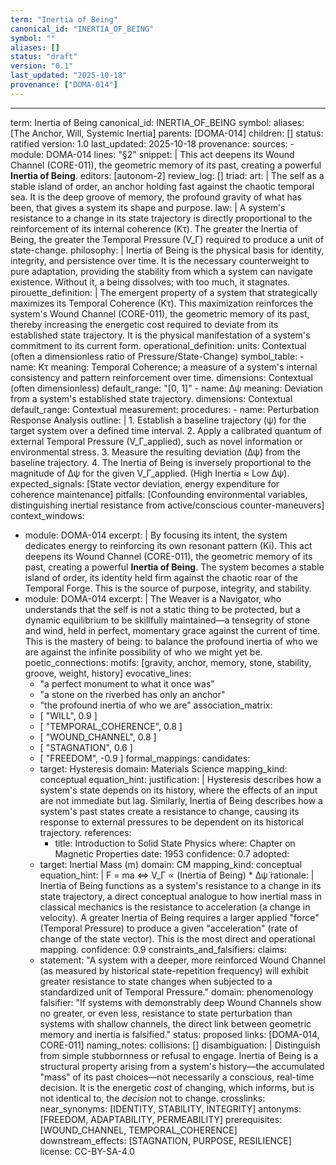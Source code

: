 ```yaml
---
term: "Inertia of Being"
canonical_id: "INERTIA_OF_BEING"
symbol: ""
aliases: []
status: "draft"
version: "0.1"
last_updated: "2025-10-18"
provenance: ["DOMA-014"]
---
```


---
term: Inertia of Being
canonical_id: INERTIA_OF_BEING
symbol: 
aliases: [The Anchor, Will, Systemic Inertia]
parents: [DOMA-014]
children: []
status: ratified
version: 1.0
last_updated: 2025-10-18
provenance:
  sources:
    - module: DOMA-014
      lines: "§2"
      snippet: |
        This act deepens its Wound Channel (CORE-011), the geometric memory of its past, creating a powerful **Inertia of Being**.
  editors: [autonom-2]
  review_log: []
triad:
  art: |
    The self as a stable island of order, an anchor holding fast against the chaotic temporal sea. It is the deep groove of memory, the profound gravity of what has been, that gives a system its shape and purpose.
  law: |
    A system's resistance to a change in its state trajectory is directly proportional to the reinforcement of its internal coherence (Kτ). The greater the Inertia of Being, the greater the Temporal Pressure (V_Γ) required to produce a unit of state-change.
  philosophy: |
    Inertia of Being is the physical basis for identity, integrity, and persistence over time. It is the necessary counterweight to pure adaptation, providing the stability from which a system can navigate existence. Without it, a being dissolves; with too much, it stagnates.
pirouette_definition: |
  The emergent property of a system that strategically maximizes its Temporal Coherence (Kτ). This maximization reinforces the system's Wound Channel (CORE-011), the geometric memory of its past, thereby increasing the energetic cost required to deviate from its established state trajectory. It is the physical manifestation of a system's commitment to its current form.
operational_definition:
  units: Contextual (often a dimensionless ratio of Pressure/State-Change)
  symbol_table:
    - name: Kτ
      meaning: Temporal Coherence; a measure of a system's internal consistency and pattern reinforcement over time.
      dimensions: Contextual (often dimensionless)
      default_range: "[0, 1]"
    - name: Δψ
      meaning: Deviation from a system's established state trajectory.
      dimensions: Contextual
      default_range: Contextual
  measurement:
    procedures:
      - name: Perturbation Response Analysis
        outline: |
          1. Establish a baseline trajectory (ψ) for the target system over a defined time interval.
          2. Apply a calibrated quantum of external Temporal Pressure (V_Γ_applied), such as novel information or environmental stress.
          3. Measure the resulting deviation (Δψ) from the baseline trajectory.
          4. The Inertia of Being is inversely proportional to the magnitude of Δψ for the given V_Γ_applied. (High Inertia ≈ Low Δψ).
        expected_signals: [State vector deviation, energy expenditure for coherence maintenance]
        pitfalls: [Confounding environmental variables, distinguishing inertial resistance from active/conscious counter-maneuvers]
context_windows:
  - module: DOMA-014
    excerpt: |
      By focusing its intent, the system dedicates energy to reinforcing its own resonant pattern (Ki). This act deepens its Wound Channel (CORE-011), the geometric memory of its past, creating a powerful **Inertia of Being**. The system becomes a stable island of order, its identity held firm against the chaotic roar of the Temporal Forge. This is the source of purpose, integrity, and stability.
  - module: DOMA-014
    excerpt: |
      The Weaver is a Navigator, who understands that the self is not a static thing to be protected, but a dynamic equilibrium to be skillfully maintained—a tensegrity of stone and wind, held in perfect, momentary grace against the current of time. This is the mastery of being: to balance the profound inertia of who we are against the infinite possibility of who we might yet be.
poetic_connections:
  motifs: [gravity, anchor, memory, stone, stability, groove, weight, history]
  evocative_lines:
    - "a perfect monument to what it once was"
    - "a stone on the riverbed has only an anchor"
    - "the profound inertia of who we are"
  association_matrix:
    - [ "WILL", 0.9 ]
    - [ "TEMPORAL_COHERENCE", 0.8 ]
    - [ "WOUND_CHANNEL", 0.8 ]
    - [ "STAGNATION", 0.6 ]
    - [ "FREEDOM", -0.9 ]
formal_mappings:
  candidates:
    - target: Hysteresis
      domain: Materials Science
      mapping_kind: conceptual
      equation_hint:
      justification: |
        Hysteresis describes how a system's state depends on its history, where the effects of an input are not immediate but lag. Similarly, Inertia of Being describes how a system's past states create a resistance to change, causing its response to external pressures to be dependent on its historical trajectory.
      references:
        - title: Introduction to Solid State Physics
          where: Chapter on Magnetic Properties
          date: 1953
      confidence: 0.7
  adopted:
    - target: Inertial Mass (m)
      domain: CM
      mapping_kind: conceptual
      equation_hint: |
        F = ma  <=>  V_Γ ∝ (Inertia of Being) * Δψ̈
      rationale: |
        Inertia of Being functions as a system's resistance to a change in its state trajectory, a direct conceptual analogue to how inertial mass in classical mechanics is the resistance to acceleration (a change in velocity). A greater Inertia of Being requires a larger applied "force" (Temporal Pressure) to produce a given "acceleration" (rate of change of the state vector). This is the most direct and operational mapping.
      confidence: 0.9
constraints_and_falsifiers:
  claims:
    - statement: "A system with a deeper, more reinforced Wound Channel (as measured by historical state-repetition frequency) will exhibit greater resistance to state changes when subjected to a standardized unit of Temporal Pressure."
      domain: phenomenology
      falsifier: "If systems with demonstrably deep Wound Channels show no greater, or even less, resistance to state perturbation than systems with shallow channels, the direct link between geometric memory and inertia is falsified."
      status: proposed
      links: [DOMA-014, CORE-011]
naming_notes:
  collisions: []
  disambiguation: |
    Distinguish from simple stubbornness or refusal to engage. Inertia of Being is a structural property arising from a system's history—the accumulated "mass" of its past choices—not necessarily a conscious, real-time decision. It is the energetic *cost* of changing, which informs, but is not identical to, the *decision* not to change.
crosslinks:
  near_synonyms: [IDENTITY, STABILITY, INTEGRITY]
  antonyms: [FREEDOM, ADAPTABILITY, PERMEABILITY]
  prerequisites: [WOUND_CHANNEL, TEMPORAL_COHERENCE]
  downstream_effects: [STAGNATION, PURPOSE, RESILIENCE]
license: CC-BY-SA-4.0